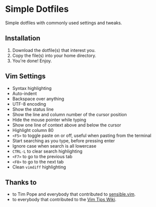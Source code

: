 # Simple Dotfiles
Simple dotfiles with commonly used settings and tweaks.

## Installation
1. Download the dotfile(s) that interest you.
1. Copy the file(s) into your home directory.
1. You're done! Enjoy.

## Vim Settings
* Syntax highlighting
* Auto-indent
* Backspace over anything
* UTF-8 encoding
* Show the status line
* Show the line and column number of the cursor position
* Hide the mouse pointer while typing
* Show one line of context above and below the cursor
* Highlight column 80
* `<F5>` to toggle paste on or off, useful when pasting from the terminal
* Start searching as you type, before pressing enter
* Ignore case when search is all lowercase
* `CTRL-L` to clear search highlighting
* `<F7>` to go to the previous tab
* `<F8>` to go to the next tab
* Clean `vimdiff` highlighting

## Thanks to
* to Tim Pope and everybody that contributed to [sensible.vim](https://github.com/tpope/vim-sensible).
* to everybody that contributed to the [Vim Tips Wiki](http://vim.wikia.com/wiki/Vim_Tips_Wiki).
